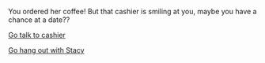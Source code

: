 You ordered her coffee! But that cashier is smiling at you, maybe you have a chance at a date??

[Go talk to cashier](../Cashier/2-your-funny.md)

[Go hang out with Stacy](nothing-happens.md)

